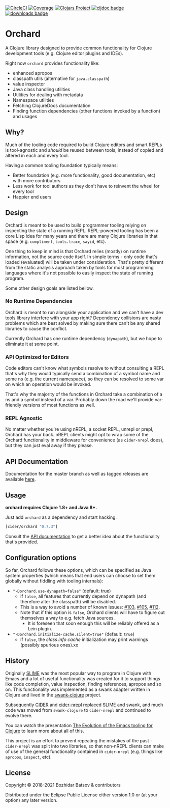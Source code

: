 [![CircleCI](https://circleci.com/gh/clojure-emacs/orchard/tree/master.svg?style=svg)](https://circleci.com/gh/clojure-emacs/orchard/tree/master)
[![Coverage](https://codecov.io/gh/clojure-emacs/orchard/branch/master/graph/badge.svg)](https://codecov.io/gh/clojure-emacs/orchard/)
[![Clojars Project](https://img.shields.io/clojars/v/cider/orchard.svg)](https://clojars.org/cider/orchard)
[![cljdoc badge](https://cljdoc.org/badge/cider/orchard)](https://cljdoc.org/d/cider/orchard/CURRENT)
[![downloads badge](https://versions.deps.co/cider/orchard/downloads.svg)](https://clojars.org/cider/orchard)

# Orchard

A Clojure library designed to provide common functionality for Clojure
development tools (e.g. Clojure editor plugins and IDEs).

Right now `orchard` provides functionality like:

* enhanced apropos
* classpath utils (alternative for `java.classpath`)
* value inspector
* Java class handling utilities
* Utilities for dealing with metadata
* Namespace utilities
* Fetching ClojureDocs documentation
* Finding function dependencies (other functions invoked by a function) and usages

## Why?

Much of the tooling code required to build Clojure editors and smart REPLs
is tool-agnostic and *should* be reused between tools, instead of copied
and altered in each and every tool.

Having a common tooling foundation typically means:

* Better foundation (e.g. more functionality, good documentation, etc) with more contributors
* Less work for tool authors as they don't have to reinvent the wheel for every tool
* Happier end users

## Design

Orchard is meant to be used to build programmer tooling relying on inspecting the state of a running REPL.
REPL-powered tooling has been a core Lisp idea for many years and there are many Clojure libraries
in that space (e.g. `compliment`, `tools.trace`, `sayid`, etc).

One thing to keep in mind is that Orchard relies (mostly) on runtime information, not the source code itself.
In simple terms - only code that's loaded (evaluated) will be taken under consideration. That's pretty different
from the static analysis approach taken by tools for most programming languages where it's not possible to
easily inspect the state of running program.

Some other design goals are listed bellow.

### No Runtime Dependencies

Orchard is meant to run alongside your application and we can't have a
dev tools library interfere with your app right? Dependency collisions are nasty problems which are best solved
by making sure there can't be any shared libraries to cause the conflict.

Currently Orchard has one runtime dependency (`dynapath`), but we hope to eliminate it at some point.

### API Optimized for Editors

Code editors can't know what symbols resolve to without consulting a REPL that's why they would typically
send a combination of a symbol name and some ns (e.g. the current namespace), so they can be resolved to
some var on which an operation would be invoked.

That's why the majority of the functions in Orchard take a combination of a ns and a symbol instead of a var.
Probably down the road we'll provide var-friendly versions of most functions as well.

### REPL Agnostic

No matter whether you're using nREPL, a socket REPL, unrepl or prepl, Orchard has your back. nREPL clients might
opt to wrap some of the Orchard functionality in middleware for convenience (as `cider-nrepl` does), but they
can just eval away if they please.

## API Documentation

Documentation for the master branch as well as tagged releases are available
[here](https://cljdoc.org/d/cider/orchard).

## Usage

**orchard requires Clojure 1.8+ and Java 8+.**

Just add `orchard` as a dependency and start hacking.

```clojure
[cider/orchard "0.7.3"]
```

Consult the [API documentation](https://cljdoc.org/d/cider/orchard/CURRENT) to get a better idea about the
functionality that's provided.

## Configuration options

So far, Orchard follows these options, which can be specified as Java system properties
(which means that end users can choose to set them globally without fiddling with tooling internals):

* `"-Dorchard.use-dynapath=false"` (default: true)
  * if `false`, all features that currently depend on dynapath (and therefore alter the classpath) will be disabled.
  * This is a way to avoid a number of known issues: [#103](https://github.com/clojure-emacs/orchard/issues/103), [#105](https://github.com/clojure-emacs/orchard/issues/105), [#112](https://github.com/clojure-emacs/orchard/pull/112).
  * Note that if this option is `false`, Orchard clients will have to figure out themselves a way to e.g. fetch Java sources.
    * It is foreseen that soon enough this will be reliably offered as a Lein plugin.
* `"-Dorchard.initialize-cache.silent=true"` (default: `true`)
  * if `false`, the _class info cache_ initialization may print warnings (possibly spurious ones).xx

## History

Originally [SLIME][] was the most
popular way to program in Clojure with Emacs and a lot of useful
functionality was created for it to support things like code
completion, value inspection, finding references, apropos and so
on. This functionality was implemented as a swank adapter written in
Clojure and lived in the
[swank-clojure][] project.

Subsequently [CIDER][] and
[cider-nrepl][] replaced
SLIME and swank, and much code was moved from `swank-clojure` to
`cider-nrepl` and continued to evolve there.

You can watch the presentation [The Evolution of the Emacs tooling for
  Clojure](https://www.youtube.com/watch?v=4X-1fJm25Ww&list=PLZdCLR02grLoc322bYirANEso3mmzvCiI&index=6)
  to learn more about all of this.

This project is an effort to prevent repeating the mistakes of the
past - `cider-nrepl` was split into two libraries, so that non-nREPL
clients can make of use of the general functionality contained in
`cider-nrepl` (e.g. things like `apropos`, `inspect`, etc).

## License

Copyright © 2018-2021 Bozhidar Batsov & contributors

Distributed under the Eclipse Public License either version 1.0 or (at
your option) any later version.

[SLIME]: https://github.com/slime/slime
[swank-clojure]: https://github.com/technomancy/swank-clojure
[CIDER]: https://github.com/clojure-emacs/cider
[cider-nrepl]:https://github.com/clojure-emacs/cider-nrepl
